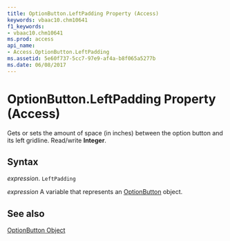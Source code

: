 ```yaml
---
title: OptionButton.LeftPadding Property (Access)
keywords: vbaac10.chm10641
f1_keywords:
- vbaac10.chm10641
ms.prod: access
api_name:
- Access.OptionButton.LeftPadding
ms.assetid: 5e60f737-5cc7-97e9-af4a-b8f065a5277b
ms.date: 06/08/2017
---
```



# OptionButton.LeftPadding Property (Access)

Gets or sets the amount of space (in inches) between the option button and its left gridline. Read/write  **Integer**.


## Syntax

 _expression_. `LeftPadding`

 _expression_ A variable that represents an [OptionButton](Access.OptionButton.md) object.


## See also


[OptionButton Object](Access.OptionButton.md)


